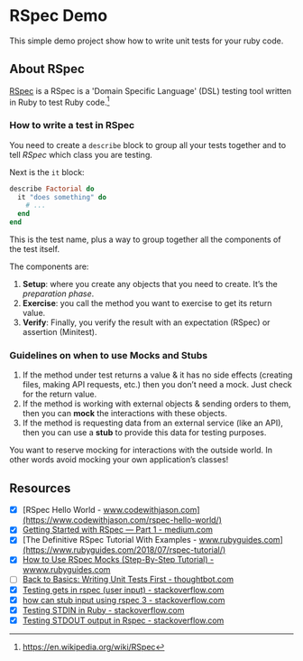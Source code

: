 # RSpec Demo

This simple demo project show how to write unit tests for your ruby code.

## About RSpec

[RSpec](https://rspec.info/) is a RSpec is a 'Domain Specific Language' (DSL) testing tool written in Ruby to test Ruby code.[^1]

[^1]: https://en.wikipedia.org/wiki/RSpec

### How to write a test in RSpec

You need to create a `describe` block to group all your tests together and to tell *RSpec* which class you are testing.

Next is the `it` block:

```ruby
describe Factorial do
  it "does something" do
    # ...
  end
end
```

This is the test name, plus a way to group together all the components of the test itself.

The components are:

1. **Setup**: where you create any objects that you need to create. It’s the *preparation phase*.
1. **Exercise**: you call the method you want to exercise to get its return value.
1. **Verify**: Finally, you verify the result with an expectation (RSpec) or assertion (Minitest).

### Guidelines on when to use Mocks and Stubs

1. If the method under test returns a value & it has no side effects (creating files, making API requests, etc.) then you don’t need a mock. Just check for the return value.
1. If the method is working with external objects & sending orders to them, then you can **mock** the interactions with these objects.
1. If the method is requesting data from an external service (like an API), then you can use a **stub** to provide this data for testing purposes.

You want to reserve mocking for interactions with the outside world.
In other words avoid mocking your own application’s classes!

## Resources

* [x] [RSpec Hello World - www.codewithjason.com](https://www.codewithjason.com/rspec-hello-world/)
* [x] [Getting Started with RSpec — Part 1 - medium.com](https://medium.com/@mindovermiles262/getting-started-with-rspec-part-1-9418909f5e53)
* [x] [The Definitive RSpec Tutorial With Examples - www.rubyguides.com](https://www.rubyguides.com/2018/07/rspec-tutorial/)
* [x] [How to Use RSpec Mocks (Step-By-Step Tutorial) -  wwww.rubyguides.com](https://www.rubyguides.com/2018/10/rspec-mocks/)
* [ ] [Back to Basics: Writing Unit Tests First - thoughtbot.com](https://thoughtbot.com/blog/back-to-basics-writing-unit-tests-first)
* [x] [Testing gets in rspec (user input) - stackoverflow.com](https://stackoverflow.com/questions/53527160/testing-gets-in-rspec-user-input)
* [x] [how can stub input using rspec 3 - stackoverflow.com](https://stackoverflow.com/questions/30112675/how-can-stub-input-using-rspec-3)
* [x] [Testing STDIN in Ruby - stackoverflow.com](https://stackoverflow.com/questions/23349863/testing-stdin-in-ruby)
* [x] [Testing STDOUT output in Rspec - stackoverflow.com](https://stackoverflow.com/questions/16507067/testing-stdout-output-in-rspec)
